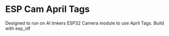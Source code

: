 # ESP Cam April Tags
Designed to run on AI tinkers ESP32 Camera module to use April Tags. Build with esp_idf

